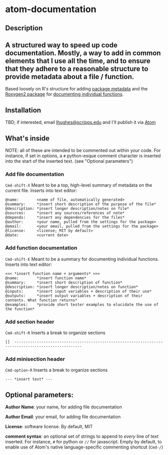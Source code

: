 # atom-documentation

## Description
A structured way to speed up code documentation. Mostly, a way to add in common elements that I use all the time, and to ensure that they adhere to a reasonable structure to provide metadata about a file / function.
---
Based loosely on R's structure for adding [package metadata](http://r-pkgs.had.co.nz/description.html) and the [Roxygen2 package](https://cran.r-project.org/web/packages/roxygen2/index.html) for [documenting individual functions](http://r-pkgs.had.co.nz/man.html).

## Installation
TBD; if interested, email lhughes@scripps.edu and I'll publish it via [Atom](http://flight-manual.atom.io/hacking-atom/sections/publishing/)

## What's inside
NOTE: all of these are intended to be commented out within your code. For instance, if set in options, a `#` python-esque comment character is inserted into the start of the inserted text. (see "Optional parameters")

### Add file documentation
`Cmd-shift-X`
 Meant to be a top, high-level summary of metadata on the current file. Inserts into text editor:

```
@name:        <name of file, automatically generated>
@summary:     *insert short description of the purpose of the file*
@description: *insert longer description/notes on file*
@sources:     *insert any sources/references of note*
@depends:     *insert any dependencies for the files*
@author:      <your name, pulled from the settings for the package>
@email:       <your email, pulled from the settings for the package>
@license:     <license; MIT by default>
@date:        <current date>
```

### Add function documentation
`Cmd-shift-E`
 Meant to be a summary for documenting individual functions. Inserts into text editor:

```
<<< *insert function name + arguments* >>>
@name:        *insert function name*
@summary:     *insert short description of function*
@description: *insert longer description/notes on function*
@inputs:      *insert input variables + description of their use*
@outputs:     *insert output variables + description of their contents. What function returns*
@examples:    *provide short tester examples to elucidate the use of the function*
```

### Add section header
`Cmd-shift-R`
Inserts a break to organize sections
```
[]  ----------------------------------------------------------------------------------------------------
```

### Add minisection header
`Cmd-option-R`
Inserts a break to organize sections
```
--- *insert text* ---
```

## Optional parameters:
**Author Name**: your name, for adding file documentation

**Author Email**: your email, for adding file documentation

**License**: software license. By default, MIT

**comment syntax**: an optional set of strings to append to *every* line of text inserted. For instance, `#` for python or `//` for javascript. Empty by default, to enable use of Atom's native language-specific commenting shortcut (`Cmd-/`)
